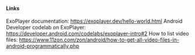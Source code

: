 #### Links
ExoPlayer documentation: https://exoplayer.dev/hello-world.html
Android Developer codelab on ExoPlayer: https://developer.android.com/codelabs/exoplayer-intro#2
How to list video files: https://www.11zon.com/zon/android/how-to-get-all-video-files-in-android-programmatically.php